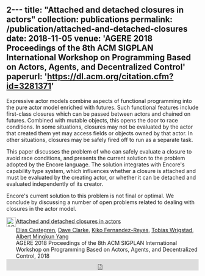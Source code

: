 2---
title: "Attached and detached closures in actors"
collection: publications
permalink: /publication/attached-and-detached-closures
date: 2018-11-05
venue: 'AGERE 2018 Proceedings of the 8th ACM SIGPLAN International Workshop on Programming Based on Actors, Agents, and Decentralized Control'
paperurl: 'https://dl.acm.org/citation.cfm?id=3281371'
---



Expressive actor models combine aspects of functional programming into the pure actor model enriched with futures. Such functional features include first-class closures which can be passed between actors and chained on futures. Combined with mutable objects, this opens the door to race conditions. In some situations, closures may not be evaluated by the actor that created them yet may access fields or objects owned by that actor. In other situations, closures may be safely fired off to run as a separate task.

This paper discusses the problem of who can safely evaluate a closure to avoid race conditions, and presents the current solution to the problem adopted by the Encore language. The solution integrates with Encore's capability type system, which influences whether a closure is attached and must be evaluated by the creating actor, or whether it can be detached and evaluated independently of its creator.

Encore's current solution to this problem is not final or optimal. We conclude by discussing a number of open problems related to dealing with closures in the actor model.


<!-- ACM DL Article: Attached and detached closures in actors -->
<div class="acmdlitem" id="item3281371"><img src="//dl.acm.org/images/oa.gif" width="25" height="25" border="0" alt="ACM DL Author-ize service" style="vertical-align:middle"/><a href="https://dl.acm.org/authorize?N675833" title="Attached and detached closures in actors">Attached and detached closures in actors</a><div style="margin-left:25px"><a href="http://dl.acm.org/author_page.cfm?id=99659275314" >Elias Castegren</a>, <a href="http://dl.acm.org/author_page.cfm?id=81100391212" >Dave Clarke</a>, <a href="http://dl.acm.org/author_page.cfm?id=99659211382" >Kiko Fernandez-Reyes</a>, <a href="http://dl.acm.org/author_page.cfm?id=81323497904" >Tobias Wrigstad</a>, <a href="http://dl.acm.org/author_page.cfm?id=99659178400" >Albert Mingkun Yang</a><br />AGERE 2018 Proceedings of the 8th ACM SIGPLAN International Workshop on Programming Based on Actors, Agents, and Decentralized Control, 2018</div></div>
<!-- ACM DL Bibliometrics: Attached and detached closures in actors-->
<div class="acmdlstat" id ="stats3281371"><iframe src="https://dl.acm.org/authorizestats?N675833" width="100%" height="30" scrolling="no" frameborder="0">frames are not supported</iframe></div>
